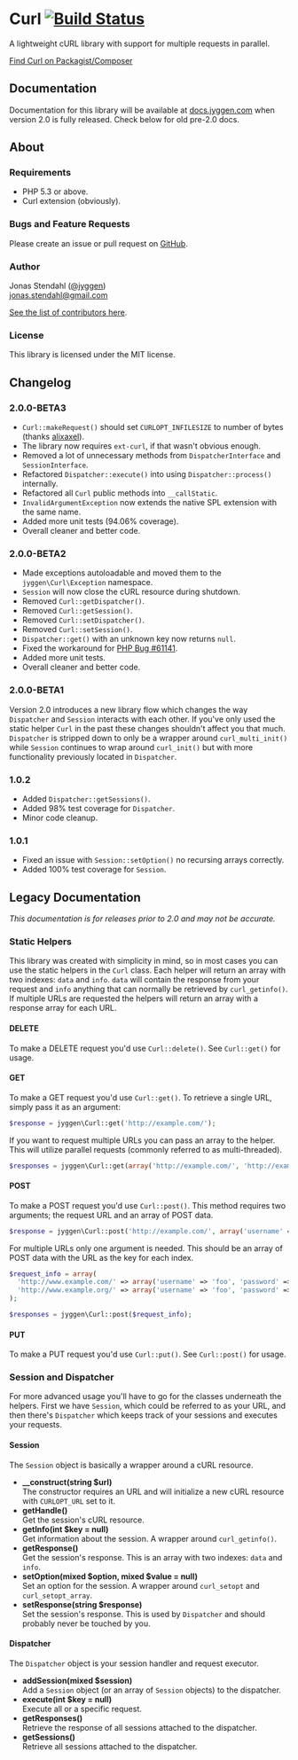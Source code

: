 # Curl [![Build Status](https://secure.travis-ci.org/jyggen/curl.png?branch=master)](https://travis-ci.org/jyggen/curl)

A lightweight cURL library with support for multiple requests in parallel.

[Find Curl on Packagist/Composer](https://packagist.org/packages/jyggen/curl)

## Documentation

Documentation for this library will be available at [docs.jyggen.com](http://docs.jyggen.com/curl) when version 2.0 is fully released. Check below for old pre-2.0 docs.

## About

### Requirements

* PHP 5.3 or above.
* Curl extension (obviously).

### Bugs and Feature Requests

Please create an issue or pull request on [GitHub](https://github.com/jyggen/curl).

### Author

Jonas Stendahl ([@jyggen](http://twitter.com/jyggen))  
jonas.stendahl@gmail.com

[See the list of contributors here](https://github.com/jyggen/curl/contributors).

### License

This library is licensed under the MIT license.


## Changelog

### 2.0.0-BETA3

* `Curl::makeRequest()` should set `CURLOPT_INFILESIZE` to number of bytes (thanks [alixaxel](https://github.com/alixaxel)).
* The library now requires `ext-curl`, if that wasn't obvious enough.
* Removed a lot of unnecessary methods from `DispatcherInterface` and `SessionInterface`.
* Refactored `Dispatcher::execute()` into using `Dispatcher::process()` internally.
* Refactored all `Curl` public methods into `__callStatic`.
* `InvalidArgumentException` now extends the native SPL extension with the same name.
* Added more unit tests (94.06% coverage).
* Overall cleaner and better code.

### 2.0.0-BETA2

* Made exceptions autoloadable and moved them to the `jyggen\Curl\Exception` namespace.
* `Session` will now close the cURL resource during shutdown.
* Removed `Curl::getDispatcher()`.
* Removed `Curl::getSession()`.
* Removed `Curl::setDispatcher()`.
* Removed `Curl::setSession()`.
* `Dispatcher::get()` with an unknown key now returns `null`.
* Fixed the workaround for [PHP Bug #61141](https://bugs.php.net/bug.php?id=61141).
* Added more unit tests.
* Overall cleaner and better code.

### 2.0.0-BETA1

Version 2.0 introduces a new library flow which changes the way `Dispatcher` and `Session` interacts with each other. If you've only used the static helper `Curl` in the past these changes shouldn't affect you that much. `Dispatcher` is stripped down to only be a wrapper around `curl_multi_init()` while `Session` continues to wrap around `curl_init()` but with more functionality previously located in `Dispatcher`.

### 1.0.2

* Added `Dispatcher::getSessions()`.
* Added 98% test coverage for `Dispatcher`.
* Minor code cleanup.

### 1.0.1
* Fixed an issue with `Session::setOption()` no recursing arrays correctly.
* Added 100% test coverage for `Session`.

## Legacy Documentation

*This documentation is for releases prior to 2.0 and may not be accurate.*

### Static Helpers

This library was created with simplicity in mind, so in most cases you can use the static helpers in the `Curl` class. Each helper will return an array with two indexes: `data` and `info`. `data` will contain the response from your request and `info` anything that can normally be retrieved by `curl_getinfo()`. If multiple URLs are requested the helpers will return an array with a response array for each URL.

#### DELETE

To make a DELETE request you'd use `Curl::delete()`. See `Curl::get()` for usage.

#### GET

To make a GET request you'd use `Curl::get()`. To retrieve a single URL, simply pass it as an argument:

```php
$response = jyggen\Curl::get('http://example.com/');
```

If you want to request multiple URLs you can pass an array to the helper. This will utilize parallel requests (commonly referred to as multi-threaded).

```php
$responses = jyggen\Curl::get(array('http://example.com/', 'http://example.org/'));
```

#### POST

To make a POST request you'd use `Curl::post()`. This method requires two arguments; the request URL and an array of POST data.

```php
$response = jyggen\Curl::post('http://example.com/', array('username' => 'foo', 'password' => 'bar'));
```

For multiple URLs only one argument is needed. This should be an array of POST data with the URL as the key for each index.

```php
$request_info = array(
  'http://www.example.com/' => array('username' => 'foo', 'password' => 'bar'),
  'http://www.example.org/' => array('username' => 'foo', 'password' => 'bar')
);

$responses = jyggen\Curl::post($request_info);
```

#### PUT

To make a PUT request you'd use `Curl::put()`. See `Curl::post()` for usage.

### Session and Dispatcher

For more advanced usage you'll have to go for the classes underneath the helpers. First we have `Session`, which could be referred to as your URL, and then there's `Dispatcher` which keeps track of your sessions and executes your requests.

#### Session

The `Session` object is basically a wrapper around a cURL resource.

* __\_\_construct(string $url)__  
The constructor requires an URL and will initialize a new cURL resource with `CURLOPT_URL` set to it.
* __getHandle()__  
Get the session's cURL resource.
* __getInfo(int $key = null)__  
Get information about the session. A wrapper around `curl_getinfo()`.
* __getResponse()__  
Get the session's response. This is an array with two indexes: `data` and `info`.
* __setOption(mixed $option, mixed $value = null)__  
Set an option for the session. A wrapper around `curl_setopt` and `curl_setopt_array`.
* __setResponse(string $response)__  
Set the session's response. This is used by `Dispatcher` and should probably never be touched by you.


#### Dispatcher

The `Dispatcher` object is your session handler and request executor.

* __addSession(mixed $session)__  
Add a `Session` object (or an array of `Session` objects) to the dispatcher.
* __execute(int $key = null)__  
Execute all or a specific request.
* __getResponses()__  
Retrieve the response of all sessions attached to the dispatcher.
* __getSessions()__  
Retrieve all sessions attached to the dispatcher.